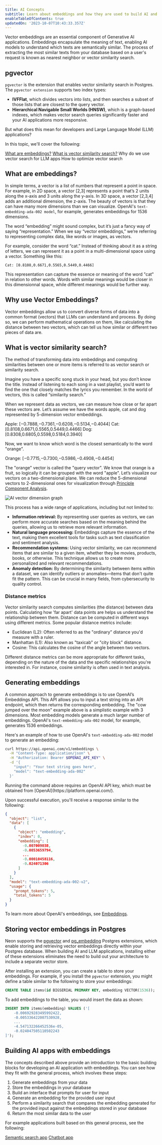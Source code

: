 ```yaml
---
title: AI Concepts
subtitle: Learn about embeddings and how they are used to build AI and LLM applications
enableTableOfContents: true
updatedOn: '2023-10-07T10:43:33.357Z'
---
```


Vector embeddings are an essential component of Generative AI applications. Embeddings encapsulate the meaning of text, enabling AI models to understand which texts are semantically similar. The process of extracting the most similar texts from your database based on a user's request is known as nearest neighbor or vector similarity search.

## pgvector

`pgvector` is the extension that enables vector similarity search in Postgres. The `pgvector extension` supports two index types:

- **IVFFlat**, which divides vectors into lists, and then searches a subset of those lists that are closest to the query vector.
- **Hierarchical Navigable Small Worlds (HNSW)**, which is a graph-based indexes, which makes vector search queries significantly faster and your AI applications more responsive. 

But what does this mean for developers and Large Language Model (LLM) applications?

In this topic, we'll cover the following:

[What are embeddings?](#what-are-embeddings)
[What is vector similarity search?](#what-is-vector-similarity-search)
Why do we use vector search for LLM apps
How to optimize vector search

## What are embeddings?

In simple terms, a vector is a list of numbers that represent a point in space. For example, in 2D space, a vector [2,3] represents a point that’s 2 units along the x-axis and 3 units along the y-axis. In 3D space, a vector [2,3,4] adds an additional dimension, the z-axis. The beauty of vectors is that they can have many more dimensions than we can visualize. OpenAI's `text-embedding-ada-002 model`, for example, generates embeddings for 1536 dimensions.

The word “embedding” might sound complex, but it’s just a fancy way of saying “representation.” When we say “vector embeddings,” we’re referring to representing complex data, like words or images, as vectors.

For example, consider the word “cat.” Instead of thinking about it as a string of letters, we can represent it as a point in a multi-dimensional space using a vector. Something like this:

```text
Cat: [0.8108,0.6671,0.5565,0.5449,0.4466]
```

This representation can capture the essence or meaning of the word "cat" in relation to other words. Words with similar meanings would be closer in this dimensionnal space, while different meanings would be further way.

## Why use Vector Embeddings?

Vector embeddings allow us to convert diverse forms of data into a common format (vectors) that LLMs can understand and process. By doing so, we can perform mathematical operations on them, like calculating the distance between two vectors, which can tell us how similar or different two pieces of data are.

## What is vector similarity search?

The method of transforming data into embeddings and computing similarities between one or more items is referred to as vector search or similarity search.

Imagine you have a specific song stuck in your head, but you don’t know the title. Instead of listening to each song in a vast playlist, you’d want to find the one that closely matches the  lyrics you remember. In the world of vectors, this is called “similarity search.”

When we represent data as vectors, we can measure how close or far apart these vectors are. Let’s assume we have the words apple, cat and dog represented by 5-dimension vector embeddings.

Apple: [−0.7888,−0.7361,−0.6208,−0.5134,−0.4044]
Cat: [0.8108,0.6671,0.5565,0.5449,0.4466]
Dog: [0.8308,0.6805,0.5598,0.5184,0.3940]

Now, we want to know which word is the closest semantically to the word "orange".

Orange: [−0.7715,−0.7300,−0.5986,−0.4908,−0.4454]

The "orange" vector is called the "query vector". We know that orange is a fruit, so logically it can be grouped with the word "apple". Let’s visualize our vectors on a two-dimensional plane. We can reduce the 5-dimensional vectors to 2-dimensional ones for visualization through [Principle Component Analysis](https://en.wikipedia.org/wiki/Principal_component_analysis).

![AI vector dimension graph](/docs/ai/ai_vector_dimension_graph)

This process has a wide range of applications, including but not limited to:

- **Information retrieval:** By representing user queries as vectors, we can perform more accurate searches based on the meaning behind the queries, allowing us to retrieve more relevant information.
- **Natural language processing:** Embeddings capture the essence of the text, making them excellent tools for tasks such as text classification and sentiment analysis.
- **Recommendation systems:** Using vector similarity, we can recommend items that are similar to a given item, whether they be movies, products, books, or otherwise. This technique allows us to create more personalized and relevant recommendations.
- **Anomaly detection:** By determining the similarity between items within a dataset, we can identify outliers or anomalies—items that don't quite fit the pattern. This can be crucial in many fields, from cybersecurity to quality control.

### Distance metrics

Vector similarity search computes similarities (the distance) between data points. Calculating how 'far apart' data points are helps us understand the relationship between them. Distance can be computed in different ways using different metrics. Some popular distance metrics include:

- Euclidean (L2): Often referred to as the "ordinary" distance you'd measure with a ruler.
- Manhattan (L1): Also known as "taxicab" or "city block" distance.
- Cosine: This calculates the cosine of the angle between two vectors.

Different distance metrics can be more appropriate for different tasks, depending on the nature of the data and the specific relationships you're interested in. For instance, cosine similarity is often used in text analysis.

## Generating embeddings

A common approach to generate embeddings is to use OpenAI’s Embeddings API. This API allows you to input a text string into an API endpoint, which then returns the corresponding embedding. The "cow jumped over the moon" example above is a simplistic example with 3 dimensions. Most embedding models generate a much larger number of embeddings. OpenAI's `text-embedding-ada-002` model, for example, generates 1536 embeddings.

Here's an example of how to use OpenAI's `text-embedding-ada-002` model to generate an embedding:

```bash
curl https://api.openai.com/v1/embeddings \
  -H "Content-Type: application/json" \
  -H "Authorization: Bearer $OPENAI_API_KEY" \
  -d '{
    "input": "Your text string goes here",
    "model": "text-embedding-ada-002"
  }'
```

<Admonition type="note">
Running the command above requires an OpenAI API key, which must be obtained from [OpenAI](https://platform.openai.com/).
</Admonition>

Upon successful execution, you'll receive a response similar to the following:

```json
{
  "object": "list",
  "data": [
    {
      "object": "embedding",
      "index": 0,
      "embedding": [
        -0.007009038,
        -0.0053659794,
        ...
        -0.00010458116,
        -0.024071306
      ]
    }
  ],
  "model": "text-embedding-ada-002-v2",
  "usage": {
    "prompt_tokens": 5,
    "total_tokens": 5
  }
}
```

To learn more about OpenAI's embeddings, see [Embeddings](https://platform.openai.com/docs/guides/embeddings).

## Storing vector embeddings in Postgres

Neon supports the [pgvector](/docs/extensions/pgvector) and [pg_embedding](/docs/extensions/pg_embedding) Postgres extensions, which enable storing and retrieving vector embeddings directly within your Postgres database. When building AI and LLM applications, installing either of these extensions eliminates the need to build out your architecture to include a separate vector store.

After installing an extension, you can create a table to store your embeddings. For example, if you install the `pgvector` extension, you might define a table similar to the following to store your embeddings:

```sql
CREATE TABLE items(id BIGSERIAL PRIMARY KEY, embedding VECTOR(1536));
```

To add embeddings to the table, you would insert the data as shown:

```sql
INSERT INTO items(embedding) VALUES ('[
    -0.006929283495992422,
    -0.005336422007530928,
    ...
    -4.547132266452536e-05,
    -0.024047505110502243
]');
```

## Building AI apps with embeddings

The concepts described above provide an introduction to the basic building blocks for developing an AI application with embeddings. You can see how they fit with the general process, which involves these steps:

1. Generate embeddings from your data
2. Store the embeddings in your database
3. Build an interface that prompts for user for input
4. Generate an embedding for the provided user input
5. Perform a similarity search that compares the embedding generated for the provided input against the embeddings stored in your database
6. Return the most similar data to the user

For example applications built based on this general process, see the following:

<DetailIconCards>
<a href="https://github.com/neondatabase/yc-idea-matcher" description="Build an AI-powered semantic search application" icon="github">Semantic search app</a>
<a href="https://github.com/neondatabase/ask-neon" description="Build an AI-powered chatbot with pgvector" icon="github">Chatbot app</a>
</DetailIconCards>
